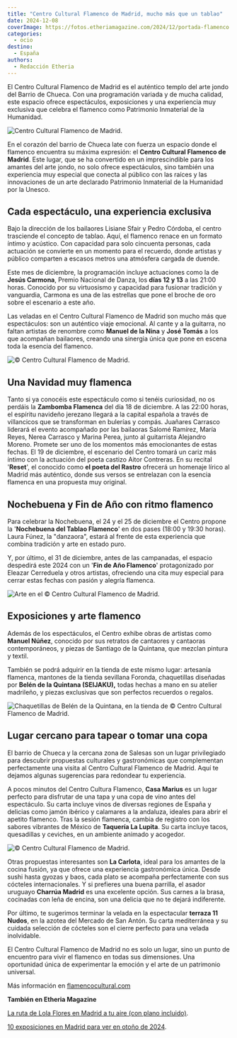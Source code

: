 ```yaml
---
title: "Centro Cultural Flamenco de Madrid, mucho más que un tablao"
date: 2024-12-08
coverImage: https://fotos.etheriamagazine.com/2024/12/portada-flamenco.jpg
categories: 
  - ocio
destino: 
  - España
authors: 
  - Redacción Etheria
---
```


El Centro Cultural Flamenco de Madrid es el auténtico templo del arte jondo del Barrio 
de Chueca. Con una programación variada y de mucha calidad, este espacio ofrece 
espectáculos, exposiciones y una experiencia muy exclusiva que celebra el flamenco como 
Patrimonio Inmaterial de la Humanidad. 

![Centro Cultural Flamenco de Madrid.](https://fotos.etheriamagazine.com/2024/12/centro-cultural-flamenco-madrid.jpg "© Centro Cultural Flamenco de Madrid.")

En el corazón del barrio de Chueca late con fuerza un espacio donde el flamenco 
encuentra su máxima expresión: el **Centro Cultural Flamenco de Madrid**. Este lugar, 
que se ha convertido en un imprescindible para los amantes del arte jondo, no solo 
ofrece espectáculos, sino también una experiencia muy especial que conecta al público 
con las raíces y las innovaciones de un arte declarado Patrimonio Inmaterial de la 
Humanidad por la Unesco. 

## Cada espectáculo, una experiencia exclusiva

Bajo la dirección de los bailaores Lisiane Sfair y Pedro Córdoba, el centro trasciende 
el concepto de tablao. Aquí, el flamenco renace en un formato íntimo y acústico. Con 
capacidad para solo cincuenta personas, cada actuación se convierte en un momento para 
el recuerdo, donde artistas y público comparten a escasos metros una atmósfera cargada 
de duende. 

Este mes de diciembre, la programación incluye actuaciones como la de **Jesús Carmona**, 
Premio Nacional de Danza, los **días 12 y 13** a las 21:00 horas. Conocido por su 
virtuosismo y capacidad para fusionar tradición y vanguardia, Carmona es una de las 
estrellas que pone el broche de oro sobre el escenario a este año. 

Las veladas en el Centro Cultural Flamenco de Madrid son mucho más que espectáculos: son 
un auténtico viaje emocional. Al cante y a la guitarra, no faltan artistas de renombre 
como **Manuel de la Nina** y **José Tomás** a los que acompañan bailaores, creando una 
sinergia única que pone en escena toda la esencia del flamenco. 

![© Centro Cultural Flamenco de Madrid.](https://fotos.etheriamagazine.com/2024/12/guitarrista-centro-cultural-flamenco.jpeg "© Centro Cultural Flamenco de Madrid.")

## Una Navidad muy flamenca

Tanto si ya conocéis este espectáculo como si tenéis curiosidad, no os perdáis la 
**Zambomba Flamenca** del día 18 de diciembre. A las 22:00 horas, el espíritu navideño 
jerezano llegará a la capital española a través de villancicos que se transforman en 
bulerías y compás. Juañares Carrasco liderará el evento acompañado por las bailaoras 
Salomé Ramírez, María Reyes, Nerea Carrasco y Marina Perea, junto al guitarrista 
Alejandro Moreno. Promete ser uno de los momentos más emocionantes de estas fechas. El 
19 de diciembre, el escenario del Centro tomará un cariz más íntimo con la actuación del 
poeta castizo Aitor Contreras. En su recital '**Reset**', el conocido como **el poeta 
del Rastro** ofrecerá un homenaje lírico al Madrid más auténtico, donde sus versos se 
entrelazan con la esencia flamenca en una propuesta muy original. 

## Nochebuena y Fin de Año con ritmo flamenco

Para celebrar la Nochebuena, el 24 y el 25 de diciembre el Centro propone la 
'**Nochebuena del Tablao Flamenco**' en dos pases (18:00 y 19:30 horas). Laura Fúnez, la 
"danzaora", estará al frente de esta experiencia que combina tradición y arte en estado 
puro. 

Y, por último, el 31 de diciembre, antes de las campanadas, el espacio despedirá este 
2024 con un '**Fin de Año Flamenco**' protagonizado por Eleazar Cerreduela y otros 
artistas, ofreciendo una cita muy especial para cerrar estas fechas con pasión y alegría 
flamenca. 

![](https://fotos.etheriamagazine.com/2024/12/arte-centro-flamenco-madrid.jpeg "Arte en el © Centro Cultural Flamenco de Madrid.")

## Exposiciones y arte flamenco

Además de los espectáculos, el Centro exhibe obras de artistas como **Manuel Núñez**, 
conocido por sus retratos de cantaores y cantaoras contemporáneos, y piezas de Santiago 
de la Quintana, que mezclan pintura y textil. 

También se podrá adquirir en la tienda de este mismo lugar: artesanía flamenca, mantones 
de la tienda sevillana Foronda, chaquetillas diseñadas por **Belén de la Quintana 
(SEIJAKU),** todas hechas a mano en su atelier madrileño, y piezas exclusivas que son 
perfectos recuerdos o regalos. 

![Chaquetillas de Belén de la Quintana, en la  tienda de © Centro Cultural Flamenco de Madrid.](https://fotos.etheriamagazine.com/2024/12/tienda-centro-cultural-flamenco.jpeg "Chaquetillas de Belén de la Quintana, en la tienda del Centro Cultural Flamenco de Madrid.")

## Lugar cercano para tapear o tomar una copa

El barrio de Chueca y la cercana zona de Salesas son un lugar privilegiado para 
descubrir propuestas culturales y gastronómicas que complementan perfectamente una 
visita al Centro Cultural Flamenco de Madrid. Aquí te dejamos algunas sugerencias para 
redondear tu experiencia. 

A pocos minutos del Centro Cultura Flamenco, **Casa Marius** es un lugar perfecto para 
disfrutar de una tapa y una copa de vino antes del espectáculo. Su carta incluye vinos 
de diversas regiones de España y delicias como jamón ibérico y calamares a la andaluza, 
ideales para abrir el apetito flamenco. Tras la sesión flamenca, cambia de registro con 
los sabores vibrantes de México de **Taquería La Lupita**. Su carta incluye tacos, 
quesadillas y ceviches, en un ambiente animado y acogedor. 

![© Centro Cultural Flamenco de Madrid.](https://fotos.etheriamagazine.com/2024/12/baile-flamenco-madrid.jpeg "© Centro Cultural Flamenco de Madrid.")

Otras propuestas interesantes son **La Carlota**, ideal para los amantes de la cocina 
fusión, ya que ofrece una experiencia gastronómica única. Desde sushi hasta gyozas y 
baos, cada plato se acompaña perfectamente con sus cócteles internacionales. Y si 
prefieres una buena parrilla, el asador uruguayo **Charrúa Madrid** es una excelente 
opción. Sus carnes a la brasa, cocinadas con leña de encina, son una delicia que no te 
dejará indiferente. 

Por último, te sugerimos terminar la velada en la espectacular **terraza 11 Nudos**, en 
la azotea del Mercado de San Antón. Su carta mediterránea y su cuidada selección de 
cócteles son el cierre perfecto para una velada inolvidable. 

El Centro Cultural Flamenco de Madrid no es solo un lugar, sino un punto de encuentro 
para vivir el flamenco en todas sus dimensiones. Una oportunidad única de experimentar 
la emoción y el arte de un patrimonio universal. 

Más información en [flamencocultural.com](https://flamencocultural.com/) 

**También en Etheria Magazine** 

[La ruta de Lola Flores en Madrid a tu aire (con plano 
incluido)](https://etheriamagazine.com/2024/04/11/ruta-lola-flores-en-madrid/). 

[10 exposiciones en Madrid para ver en otoño de 
2024](https://etheriamagazine.com/2024/10/23/exposiciones-en-madrid-otono-de-2024/).
